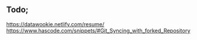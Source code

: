 ## Todo;
https://datawookie.netlify.com/resume/  
https://www.hascode.com/snippets/#Git_Syncing_with_forked_Repository  



